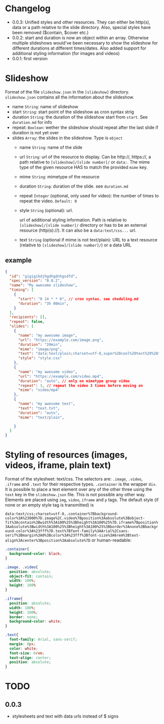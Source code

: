 # Changelog
- 0.0.3: Unified styles and other resources. They can either be http(s), data or a path relative to the slide directory. Also, special styles have been removed ($contain, $cover etc.)
- 0.0.2: start and duration is now an object within an array. Otherwise multiple slideshows would've been necessary to show the slideshow for different durations at different times/dates. Also added support for additional styling information (for images and videos)
- 0.0.1: first version

# Slideshow
Format of the file `slideshow.json` in the `[slideshow]` directory. `slideshow.json` contains all the information about the slideshow.
- name `String`: name of slideshow
- start `String`: start point of the slideshow as cron syntax strig
- duration `String`: the duration of the slideshow start from `start`. See `duration.md` for info
- repeat: `Boolean`: wether the slideshow should repeat after the last slide if duration is not yet over
- slides `Array`: the slides in the slideshow. Type is `object`
  - name `String`: name of the slide
  - url `String`: url of the resource to display. Can be http://, https://, a path relative to `[slideshow]/[slide number]/` or `data:`. The mime type of the given resource HAS to match the provided `mime` key.
  - mime `String`: mimetype of the resource
  - duration `String`: duration of the slide. see `duration.md`
  - repeat `Integer` (optional, only used for video): the number of times to repeat the video. `Default: 0`
  - style `String` (optional): url.

    url of additional styling information. Path is relative to `[slideshow]/[slide number]/` directory or has to be an external resource (http(s)://). It can also be a `data:text/css...` url.
  - text `String` (optional if mime is not text/plain): URL to a text resource (relative to `[slideshow]/[slide number]/`) or a data URL

## example
```json
{
  "id": "gigigikdjhgdhgdnhgsdfd",
  "spec_version": "0.0.2",
  "name": "My awesome slideshow",
  "timing": [
    {
      "start": "0 14 * * 0", // cron syntax. see sheduling.md
      "duration": "3h 00min",
    }
  ],
  "recipients": [],
  "repeat": false,
  "slides": [
    {
      "name": "my awesome image",
      "url": "https://example.com/image.png",
      "duration": "20min",
      "mime": "image/png",
      "text": "data:text/plain;charset=utf-8,super%20cool%20text%20%28text%20resource%20url%20would%20work%20as%20well%29.",
      "style": "style.css"
    },
    {
      "name": "my awesome video",
      "url": "https://example.com/video.mp4",
      "duration": "auto", // only on mimetype group video
      "repeat": 3, // repeat the video 3 times before moving on
      "mime": "video/mp4"
    },
    {
      "name": "my awesome text",
      "text": "text.txt",
      "duration": "auto",
      "mime": "text/plain",

    }
  ]
}
```

# Styling of resources (images, videos, iframe, plain text)

Format of the stylesheet: text/css. The selectors are: `.image`, `.video`, `.iframe` and `.text` for their respective types. `.container` is the wrapper `div`. It is possible to place a text element over any of the other three using the `text` key in the `slideshow.json` file. This is not possible any other way. Elements are placed using `img`, `video`, `iframe` and `p` tags.
The default style (if none or an empty style tag is transmitted) is

`data:text/css;charset=utf-8,.container%7Bbackground-color%3A%23000%7D.image%2C.video%7Bposition%3Aabsolute%3Bobject-fit%3Acontain%3Bwidth%3A100%25%3Bheight%3A100%25%7D.iframe%7Bposition%3Aabsolute%3Bwidth%3A100%25%3Bheight%3A100%25%3Bborder%3Anone%3Bbackground-color%3A%23fff%7D.text%7Bfont-family%3AArial%2Csans-serif%3Bmargin%3A0%3Bcolor%3A%23fff%3Bfont-size%3A6rem%3Btext-align%3Acenter%3Bposition%3Aabsolute%7D` or human-readable:
```css
.container{
  background-color: black;
}

.image, .video{
  position: absolute;
  object-fit: contain;
  width: 100%;
  height: 100%
}

.iframe{
  position: absolute;
  width: 100%;
  height: 100%;
  border: none;
  background-color: white;
}

.text{
  font-family: Arial, sans-serif;
  margin: 0px;
  color: white;
  font-size: 6rem;
  text-align: center;
  position: absolute;
}
```


# TODO
## 0.0.3
- stylesheets and text with data urls instead of $ signs
